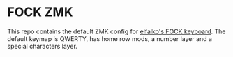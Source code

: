 # FOCK ZMK

This repo contains the default ZMK config for [elfalko's FOCK keyboard](https://github.com/elfalko/FOCK).
The default keymap is QWERTY, has home row mods, a number layer and a special characters layer.

